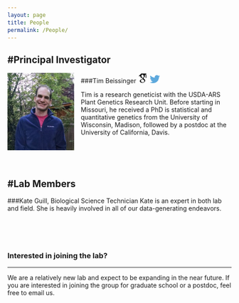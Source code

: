 ```yaml
---
layout: page
title: People
permalink: /People/
---
```



#Principal Investigator
----------------------------------------

<div style="float: left; padding-right: 15px">
    <a href="http://beissingerlab.github.io/img/IronMan.jpg"><img src="/img/Tim.jpg" alt="Tim Beissinger" title="Picture" width="150" border="0" onClick="_gaq.push(['_trackEvent', 'IMGs', 'Image', 'Ironman']);"></a>
</div>

###Tim Beissinger <a href="http://scholar.google.com/citations?user=PHAEOXIAAAAJ&hl=en" target="_blank"><img src="/img/scholar.png" style="width: 23px;"></a> <a href="/docs/tbeissingerCV_publish.pdf" target="_blank"><i class="fa fa-file-text fa-md"></i></a> <a href="https://twitter.com/timbeissinger" target="_blank"><img src="/img/Twitter_logo_blue.png" style="width: 23px; border=10 px"></a>

Tim is a research geneticist with the USDA-ARS Plant Genetics Research Unit. Before starting in Missouri, he received a PhD is statistical and quantitative genetics from the University of Wisconsin, Madison, followed by a postdoc at the University of California, Davis.


<br><br><br>

#Lab Members
----------------------------------------

###Kate Guill, Biological Science Technician
Kate is an expert in both lab and field. She is heavily involved in all of our data-generating endeavors.

<br><br><br>



### Interested in joining the lab?
----------------------------------------
We are a relatively new lab and expect to be expanding in the near future. If you are interested in joining the group for graduate school or a postdoc, feel free to email us.

<br/>
<br/>



